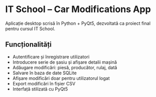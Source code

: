 # IT School – Car Modifications App

Aplicație desktop scrisă în Python + PyQt5, dezvoltată ca proiect final pentru cursul IT School.

## Funcționalități

- Autentificare și înregistrare utilizatori
- Introducere serie de șasiu și afișare detalii mașină
- Adăugare modificări: piesă, producător, rulaj, dată
- Salvare în baza de date SQLite
- Afișare modificări doar pentru utilizatorul logat
- Export modificări în fișier CSV
- Interfață stilizată cu PyQt5


